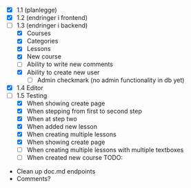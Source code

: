 - [x] 1.1 (planlegge)
- [x] 1.2 (endringer i frontend)
- [ ] 1.3 (endringer i backend)
    - [x] Courses
    - [x] Categories
    - [x] Lessons
    - [x] New course
    - [ ] Ability to write new comments
    - [x] Ability to create new user
        - [ ] Admin checkmark (no admin functionality in db yet)
- [x] 1.4 Editor
- [ ] 1.5 Testing
    - [x] When showing create page
    - [x] When stepping from first to second step
    - [x] When at step two
    - [x] When added new lesson
    - [x] When creating multiple lessons
    - [x] When showing create page
    - [ ] When creating multiple lessons with multiple textboxes
    - [ ] When created new course
TODO:
- Clean up doc.md endpoints
- Comments?

